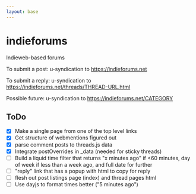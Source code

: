 ```yaml
---
layout: base
---
```


# indieforums

Indieweb-based forums

To submit a post:
u-syndication to https://indieforums.net

To submit a reply:
u-syndication to https://indieforums.net/threads/THREAD-URL.html

Possible future: 
u-syndication to https://indieforums.net/CATEGORY

## ToDo
- [x] Make a single page from one of the top level links
- [x] Get structure of webmentions figured out
- [x] parse comment posts to threads.js data
- [x] Integrate postOverrides in _data (needed for sticky threads)
- [ ] Build a liquid time filter that returns "x minutes ago" if <60 minutes, day of week if less than a week ago, and full date for further
- [ ] "reply" link that has a popup with html to copy for reply
- [ ] flesh out post listings page (index) and thread pages html
- [ ] Use dayjs to format times better ("5 minutes ago")